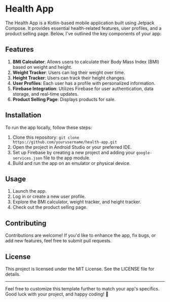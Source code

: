 # Health App

The Health App is a Kotlin-based mobile application built using Jetpack Compose. It provides essential health-related features, user profiles, and a product selling page. Below, I've outlined the key components of your app:

## Features

1. **BMI Calculator**: Allows users to calculate their Body Mass Index (BMI) based on weight and height.
2. **Weight Tracker**: Users can log their weight over time.
3. **Height Tracker**: Users can track their height changes.
4. **User Profiles**: Each user has a profile with personalized information.
5. **Firebase Integration**: Utilizes Firebase for user authentication, data storage, and real-time updates.
6. **Product Selling Page**: Displays products for sale.

## Installation

To run the app locally, follow these steps:

1. Clone this repository: `git clone https://github.com/yourusername/health-app.git`
2. Open the project in Android Studio or your preferred IDE.
3. Set up Firebase by creating a new project and adding your `google-services.json` file to the app module.
4. Build and run the app on an emulator or physical device.

## Usage

1. Launch the app.
2. Log in or create a new user profile.
3. Explore the BMI calculator, weight tracker, and height tracker.
4. Check out the product selling page.

## Contributing

Contributions are welcome! If you'd like to enhance the app, fix bugs, or add new features, feel free to submit pull requests.

## License

This project is licensed under the MIT License. See the LICENSE file for details.

---

Feel free to customize this template further to match your app's specifics. Good luck with your project, and happy coding! 🚀
